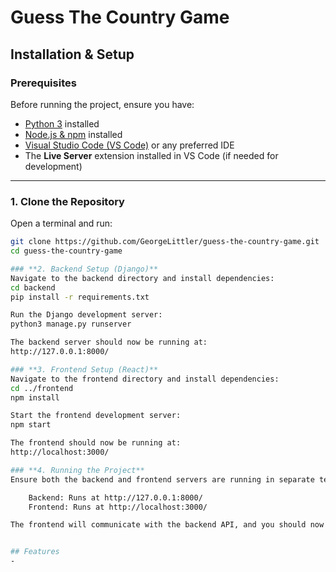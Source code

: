 # Guess The Country Game

## Installation & Setup

### Prerequisites
Before running the project, ensure you have:
- [Python 3](https://www.python.org/downloads/) installed
- [Node.js & npm](https://nodejs.org/en/download/) installed
- [Visual Studio Code (VS Code)](https://code.visualstudio.com/download) or any preferred IDE
- The **Live Server** extension installed in VS Code (if needed for development)

---

### **1. Clone the Repository**
Open a terminal and run:
```bash
git clone https://github.com/GeorgeLittler/guess-the-country-game.git
cd guess-the-country-game

### **2. Backend Setup (Django)**
Navigate to the backend directory and install dependencies:
cd backend
pip install -r requirements.txt

Run the Django development server:
python3 manage.py runserver

The backend server should now be running at:
http://127.0.0.1:8000/

### **3. Frontend Setup (React)**
Navigate to the frontend directory and install dependencies:
cd ../frontend
npm install

Start the frontend development server:
npm start

The frontend should now be running at:
http://localhost:3000/

### **4. Running the Project**
Ensure both the backend and frontend servers are running in separate terminal windows.

    Backend: Runs at http://127.0.0.1:8000/
    Frontend: Runs at http://localhost:3000/

The frontend will communicate with the backend API, and you should now be able to use the application.


## Features
- 
